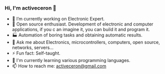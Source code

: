### Hi, I'm activeceron 👋


- 🔭 I’m currently working on Electronic Expert.
- 🎁 Open source enthusiast. Development of electronic and computer applications, if you c an imagine it, you can build it and program it.   
- 🏭 Automation of boring tasks and obtaining automatic results.
- 💬 Ask me about Electronics, microcontrollers, computers, open source, networks, servers...
- ⚡ Fun fact: Self-taught.
- 🌱 I'm currently learning various programming languages.
- 📫 How to reach me: activeceron@gmail.com
